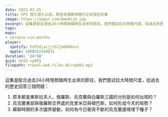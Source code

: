 ```yaml
---
date: 2022-02-25
title: SP3 很久很久以前，那些烏俄戰爭開打之前發生的事
image: https://imgur.com/8mw9cjU.jpg
excerpt: 這集是配合過去24小時情勢臨時生出來的節目，我們嘗試拉大時間尺度，從過去的歷史了解今天烏克蘭與俄羅斯情勢的形成。
tags:
maps:
- ukraine-six-months
player:
  spotify: 5zP2djaijjsSZjmQA0Kevz
  apple: 1000552184831
duration: '24:58'
guid: GUID-sp003
filepath: travel-wok-files-02/sp003.mp3
---
```

這集是配合過去24小時情勢臨時生出來的節目，我們嘗試拉大時間尺度，從過去的歷史回答三個問題：

1. 原本都是東斯拉夫人，俄羅斯、烏克蘭與白羅斯三國的分別是如何出現的？
2. 烏克蘭東部與俄羅斯交界處的克里米亞與頓巴斯，如何形成今天的局勢？
3. 蘇聯時期的多次國界變動，如何為今日衝突不斷的烏克蘭邊境埋下種子？